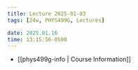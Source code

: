 ```yaml
---
title: Lecture 2025-01-03
tags: [24w, PHYS499G, Lectures]

date: 2025.01.16
time: 13:15:56-0500
---
```


- [[phys499g-info | Course Information]]
